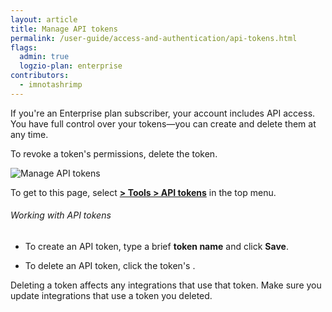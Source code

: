 ```yaml
---
layout: article
title: Manage API tokens
permalink: /user-guide/access-and-authentication/api-tokens.html
flags:
  admin: true
  logzio-plan: enterprise
contributors:
  - imnotashrimp
---
```


If you're an Enterprise plan subscriber, your account includes API access. You have full control over your tokens—you can create and delete them at any time.

To revoke a token's permissions, delete the token.

![Manage API tokens]({{site.baseurl}}/images/access-and-authentication/access-and-authentication--api-tokens.png)

To get to this page, select [**<i class="li li-gear"></i> > Tools > API tokens**](https://app.logz.io/#/dashboard/settings/api-tokens) in the top menu.

###### Working with API tokens

* To create an API token, type a brief **token name** and click **Save**.

* To delete an API token, click the token's <i class="li li-x"></i>.

<div class="info-box gotcha">
  Deleting a token affects any integrations that use that token. Make sure you update integrations that use a token you deleted.
</div>
